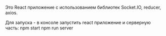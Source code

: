 Это React приложение с использованием библиотек Socket.IO, reducer, axios.  

Для запуска - в консоле запустить react приложение и серверную часть:
npm start
npm run server


